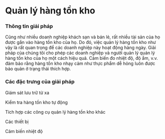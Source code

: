 # Quản lý hàng tồn kho

### Thông tin giải pháp

Cũng như nhiều doanh nghiệp khách sạn và bán lẻ, rất nhiều tài sản của họ được gắn vào hàng tồn kho của họ. Do đó, việc quản lý hàng tồn kho như vậy là rất quan trọng để các doanh nghiệp này hoạt động hàng ngày. Giải pháp của chúng tôi cho phép các doanh nghiệp và người quản lý quản lý hàng tồn kho của họ một cách hiệu quả. Cảm biến đo nhiệt độ, độ ẩm, v.v. đảm bảo rằng hàng tồn kho nhạy cảm như thực phẩm dễ hỏng luôn được bảo quản ở trạng thái thích hợp.

### Các đặc trưng của giải pháp

Giám sát lưu trữ từ xa

Kiểm tra hàng tồn kho tự động

Tích hợp các công cụ quản lý hàng tồn kho khác

Các thiết bị

Cảm biến nhiệt độ

